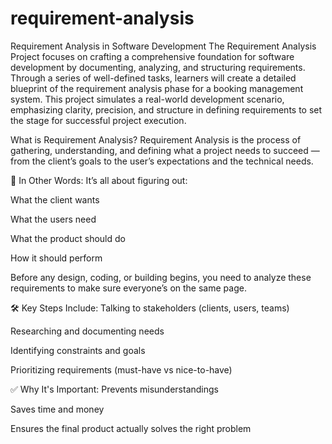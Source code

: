 # requirement-analysis

Requirement Analysis in Software Development
The Requirement Analysis Project focuses on crafting a comprehensive foundation for software development by documenting, analyzing, and structuring requirements. Through a series of well-defined tasks, learners will create a detailed blueprint of the requirement analysis phase for a booking management system. This project simulates a real-world development scenario, emphasizing clarity, precision, and structure in defining requirements to set the stage for successful project execution.

What is Requirement Analysis?
Requirement Analysis is the process of gathering, understanding, and defining what a project needs to succeed — from the client’s goals to the user’s expectations and the technical needs.

🧩 In Other Words:
It’s all about figuring out:

What the client wants

What the users need

What the product should do

How it should perform

Before any design, coding, or building begins, you need to analyze these requirements to make sure everyone’s on the same page.

🛠️ Key Steps Include:
Talking to stakeholders (clients, users, teams)

Researching and documenting needs

Identifying constraints and goals

Prioritizing requirements (must-have vs nice-to-have)

✅ Why It's Important:
Prevents misunderstandings

Saves time and money

Ensures the final product actually solves the right problem




